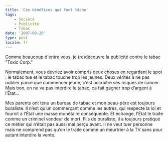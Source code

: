 ```yaml
---
title: 'Ces bénéfices qui font tâche'
tags:
    - Société
    - Publicité
    - Tabac
date: '2007-08-20'
type: post
locale: fr
---
```


Comme beaucoup d'entre vous, je ([re](http://www.suchablog.com/toxic-corp-une-pub-anti-tabac-interdite/))découvre la publicité contre le tabac "Toxic Corp."

Normalement, vous devriez avoir compris deux choses en regardant le spot : le tabac tue et le tabac touche trop les jeunes. Deux vérités à ne pas oublier parce que commencer jeune, c’est accroitre ses risques de cancer. Mais bon, on ne va pas interdire le tabac, ça fait gagner trop d’argent à l’État…

Mes parents ont tenu un bureau de tabac et mon beau-père est toujours buraliste. Il n’est qu’un commerçant comme les autres, qui respecte la loi et fournit à l’État une masse monétaire conséquente. Et échange, l’État le traite comme un criminel vendeur de mort. Fils de buraliste, il a toujours pratiqué ce métier qui n’était pas aussi mal perçu avant. Il ne veut tuer personne mais ne comprend pas qu’on le traite comme un meurtrier à la TV sans pour autant interdire la vente.
